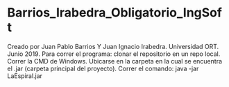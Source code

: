 # Barrios_Irabedra_Obligatorio_IngSoft
Creado por Juan Pablo Barrios Y Juan Ignacio Irabedra. Universidad ORT. Junio 2019. 
Para correr el programa: clonar el repositorio en un repo local.
Correr la CMD de Windows.
Ubicarse en la carpeta en la cual se encuentra el .jar (carpeta principal del proyecto).
Correr el comando: java -jar LaEspiral.jar
